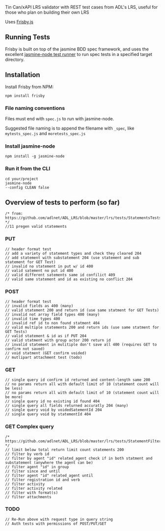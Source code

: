 Tin Can/xAPI LRS validator with REST test cases from ADL's LRS, useful for those who plan on building their own LRS 

Uses [Frisby.js](http://frisbyjs.com/)

## Running Tests

Frisby is built on top of the jasmine BDD spec framework, and uses the excellent [jasmine-node test runner](https://github.com/mhevery/jasmine-node) to run spec tests in a specified target directory.  

## Installation

Install Frisby from NPM:

    npm install frisby
	
### File naming conventions

Files must end with `spec.js` to run with jasmine-node.

Suggested file naming is to append the filename with `_spec`, like `mytests_spec.js` and `moretests_spec.js`

### Install jasmine-node

    npm install -g jasmine-node

### Run it from the CLI

    cd your/project
    jasmine-node 
	--config CLEAN false

## Overview of tests to perform (so far)
    /* from: https://github.com/adlnet/ADL_LRS/blob/master/lrs/tests/StatementsTests.py */
    //11 pregen valid statements 

### PUT
    // header format test
    // add a variety of statement types and check they cleared 204
    // add statement with substatement 204 (use statement and sub statement for GET Test)
    // invalid no statement in put w/ id 400
    // valid satement no put id 400
    // valid different satements same id confilict 409
    // valid same statement and id as existing no conflict 204

### POST
    // header format test
    // invalid fields as 400 (many)
    // valid statement 200 and return id (use same statment for GET Tests)
    // invalid not array field types 400 (many)
    // invalid time types 400
    // invalid ref id to non found statment 404
    // valid multiple statements 200 and return ids (use same statment for GET Tests)
    // valid statement & id as if PUT 204
    // valid statment with group actor 200 return id
    // invalid statement in mulitiple don't save all 400 (requires GET to confirm not saved)
    // void statment (GET confirm voided)
    // mutlipart attachment test (todo)

### GET
    // single query id confirm id returned and content-length same 200
    // no params return all with default limit of 10 (statement count will be less)
	// no params return all with default limit of 10 (statement count will be more)
    // single query id no existing id found 404
    // single query all fields returned accuratly 204 (many)
    // single query void by voidedSatementId 204
    // single query void by statementId 404

### GET Complex query
    /* https://github.com/adlnet/ADL_LRS/blob/master/lrs/tests/StatementFilterTests.py */
	// limit below total return limit count statements 200
	// filter by verb id
	// filter by agent "id" related_agent check if in both statment and substatement (anywhere the agent can be)
	// filter agent "id" in group
	// filter since and until
	// filter agent "id" related_agent until
	// filter registration id and verb
	// filter activity
	// filter activity related
	// filter with format(s)
	// filter attachments

### TODO
    // Re-Run above with request type in query string
    // Auth tests with permissions of POST/PUT/GET
